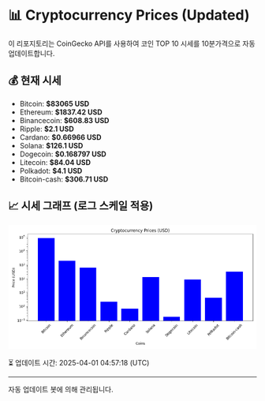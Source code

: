 
# 📊 Cryptocurrency Prices (Updated)

이 리포지토리는 CoinGecko API를 사용하여 코인 TOP 10 시세를 10분가격으로 자동 업데이트합니다.

## 💰 현재 시세
- Bitcoin: **$83065 USD**
- Ethereum: **$1837.42 USD**
- Binancecoin: **$608.83 USD**
- Ripple: **$2.1 USD**
- Cardano: **$0.66966 USD**
- Solana: **$126.1 USD**
- Dogecoin: **$0.168797 USD**
- Litecoin: **$84.04 USD**
- Polkadot: **$4.1 USD**
- Bitcoin-cash: **$306.71 USD**

## 📈 시세 그래프 (로그 스케일 적용)
![Crypto Prices](crypto_prices.png)

⏳ 업데이트 시간: 2025-04-01 04:57:18 (UTC)

---
자동 업데이트 봇에 의해 관리됩니다.
